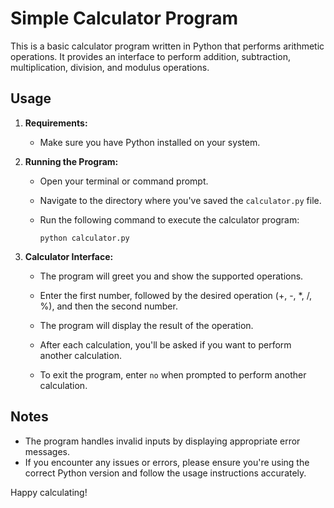# Simple Calculator Program

This is a basic calculator program written in Python that performs arithmetic operations. It provides an interface to perform addition, subtraction, multiplication, division, and modulus operations.

## Usage

1. **Requirements:**
   - Make sure you have Python installed on your system.

2. **Running the Program:**
   - Open your terminal or command prompt.

   - Navigate to the directory where you've saved the `calculator.py` file.

   - Run the following command to execute the calculator program:
     ```
     python calculator.py
     ```

3. **Calculator Interface:**
   - The program will greet you and show the supported operations.

   - Enter the first number, followed by the desired operation (+, -, *, /, %), and then the second number.

   - The program will display the result of the operation.

   - After each calculation, you'll be asked if you want to perform another calculation.

   - To exit the program, enter `no` when prompted to perform another calculation.

## Notes

- The program handles invalid inputs by displaying appropriate error messages.
- If you encounter any issues or errors, please ensure you're using the correct Python version and follow the usage instructions accurately.

Happy calculating!
